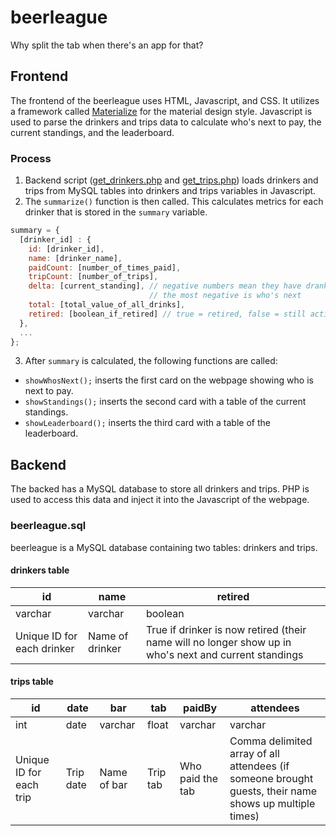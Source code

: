 # beerleague
Why split the tab when there's an app for that?

## Frontend
The frontend of the beerleague uses HTML, Javascript, and CSS. It utilizes a framework called [Materialize](http://materializecss.com/) for the material design style. Javascript is used to parse the drinkers and trips data to calculate who's next to pay, the current standings, and the leaderboard.

### Process
1. Backend script ([get_drinkers.php](scripts/php/get_drinkers.php) and [get_trips.php](scripts/php/get_trips.php)) loads drinkers and trips from MySQL tables into drinkers and trips variables in Javascript.
2. The ```summarize()``` function is then called. This calculates metrics for each drinker that is stored in the ```summary``` variable.
```javascript
summary = {
  [drinker_id] : {
    id: [drinker_id],
    name: [drinker_name],
    paidCount: [number_of_times_paid],
    tripCount: [number_of_trips],
    delta: [current_standing], // negative numbers mean they have drank more than they have paid
                               // the most negative is who's next
    total: [total_value_of_all_drinks],
    retired: [boolean_if_retired] // true = retired, false = still active
  }, 
  ...
};
```
3. After ```summary``` is calculated, the following functions are called:
  - ```showWhosNext();``` inserts the first card on the webpage showing who is next to pay.
  - ```showStandings();``` inserts the second card with a table of the current standings.
  - ```showLeaderboard();``` inserts the third card with a table of the leaderboard.


## Backend
The backed has a MySQL database to store all drinkers and trips. PHP is used to access this data and inject it into the Javascript of the webpage. 

### beerleague.sql
beerleague is a MySQL database containing two tables: drinkers and trips.

#### drinkers table
| id | name | retired |
| --- | --- | --- |
| varchar | varchar | boolean |
| Unique ID for each drinker | Name of drinker | True if drinker is now retired (their name will no longer show up in who's next and current standings |

#### trips table
| id | date | bar | tab | paidBy | attendees |
| --- | --- | --- | --- | --- | --- |
| int | date | varchar | float | varchar | varchar |
| Unique ID for each trip | Trip date | Name of bar | Trip tab | Who paid the tab | Comma delimited array of all attendees (if someone brought guests, their name shows up multiple times) |
